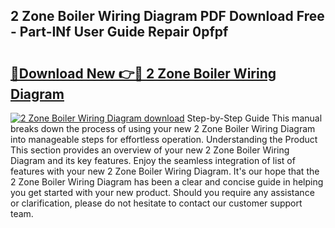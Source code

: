 ## 2 Zone Boiler Wiring Diagram PDF Download Free - Part-INf User Guide Repair 0pfpf

# <h2><a href="http://dfurvo.blite.top/?on=2+Zone+Boiler+Wiring+Diagram">🔗Download New 👉🔴 2 Zone Boiler Wiring Diagram</a></h2>

[![2 Zone Boiler Wiring Diagram download](https://i.imgur.com/lujVjoI.png)](http://dfurvo.blite.top/?on=2+Zone+Boiler+Wiring+Diagram)
Step-by-Step Guide This manual breaks down the process of using your new 2 Zone Boiler Wiring Diagram into manageable steps for effortless operation. Understanding the Product This section provides an overview of your new 2 Zone Boiler Wiring Diagram and its key features. Enjoy the seamless integration of list of features with your new 2 Zone Boiler Wiring Diagram. It's our hope that the 2 Zone Boiler Wiring Diagram has been a clear and concise guide in helping you get started with your new product. Should you require any assistance or clarification, please do not hesitate to contact our customer support team.
